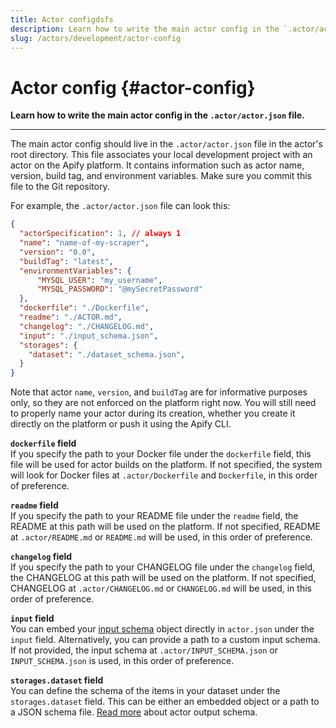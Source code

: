 ```yaml
---
title: Actor configdsfs
description: Learn how to write the main actor config in the `.actor/actor.json` file.
slug: /actors/development/actor-config
---
```


# Actor config {#actor-config}

**Learn how to write the main actor config in the `.actor/actor.json` file.**

---

The main actor config should live in the `.actor/actor.json` file in the actor's root directory. This file associates your local development project with an actor on the Apify platform. It contains information such as actor name, version, build tag, and environment variables. Make sure you commit this file to the Git repository.

For example, the `.actor/actor.json` file can look this:

```json
{
  "actorSpecification": 1, // always 1
  "name": "name-of-my-scraper",
  "version": "0.0",
  "buildTag": "latest",
  "environmentVariables": {
      "MYSQL_USER": "my_username",
      "MYSQL_PASSWORD": "@mySecretPassword"
  },
  "dockerfile": "./Dockerfile",
  "readme": "./ACTOR.md",
  "changelog": "./CHANGELOG.md",
  "input": "./input_schema.json",
  "storages": {
    "dataset": "./dataset_schema.json",
  }
}
```

Note that actor `name`, `version`, and `buildTag` are for informative purposes only, so they are not enforced on the platform right now. You will still need to properly name your actor during its creation, whether you create it directly on the platform or push it using the Apify CLI.

**`dockerfile` field**\
If you specify the path to your Docker file under the `dockerfile` field, this file will be used for actor builds on the platform. If not specified, the system will look for Docker files at `.actor/Dockerfile` and `Dockerfile`, in this order of preference.

**`readme` field** \
If you specify the path to your README file under the `readme` field, the README at this path will be used on the platform. If not specified, README at `.actor/README.md` or `README.md` will be used, in this order of preference.

**`changelog` field** \
If you specify the path to your CHANGELOG file under the `changelog` field, the CHANGELOG at this path will be used on the platform. If not specified, CHANGELOG at `.actor/CHANGELOG.md` or `CHANGELOG.md` will be used, in this order of preference.

**`input` field**\
You can embed your [input schema](./input_schema.md#specification-version-1) object directly in `actor.json` under the `input` field. Alternatively, you can provide a path to a custom input schema. If not provided, the input schema at `.actor/INPUT_SCHEMA.json` or `INPUT_SCHEMA.json` is used, in this order of preference.

**`storages.dataset` field**\
You can define the schema of the items in your dataset under the `storages.dataset` field. This can be either an embedded object or a path to a JSON schema file. [Read more](./output_schema.md#specification-version-1) about actor output schema.
